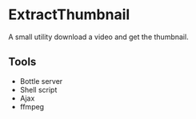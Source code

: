 # ExtractThumbnail
A small utility download a video and get the thumbnail.

## Tools
* Bottle server
* Shell script
* Ajax
* ffmpeg